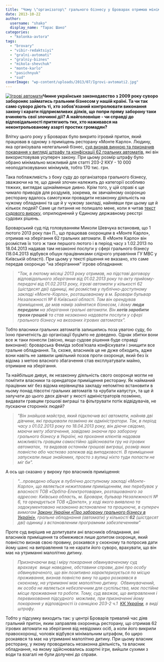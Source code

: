 ```yaml
---
title: "Чому \"організатор\" грального бізнесу у Броварах отримав мінімальне покарання?"
date: 2013-10-22
author: 
  username: "shako"
  display_name: "Тарас Шако"
categories: 
  - "kolonka-avtora"
tags: 
  - "brovary"
  - "vibir-redaktsiyi"
  - "gralni-avtomati"
  - "gralniy-biznes"
  - "mikola-shevchuk"
  - "monte-karlo"
  - "pasichnyuk"
  - "sud"
coverImage: "wp-content/uploads/2013/07/Igrovi-avtomati2.jpg"
---
```


[![Ігрові автомати](https://mpz.brovary.org/wp-content/uploads/2013/07/Igrovi-avtomati.jpg)](https://mpz.brovary.org/wp-content/uploads/2013/07/Igrovi-avtomati.jpg)**Чинне українське законодавство з 2009 року суворо забороняє займатись гральним бізнесом у нашій країні. Та чи так само суворо діють ті, хто зобов'язаний контролювати виконання закону і карати підприємливих ділків, що попри пряму заборону таки вчиняють свої злочинні дії? А найголовніше - чи справді до відповідальності притягають тих, хто наживався на неконтрольованому азарті простих громадян?**

Влітку цього року у Броварах було викрито ігровий притон, який працював в одному з приміщень ресторану «Монте Карло». Людину, яка організувала нелегальний бізнес, [суд визнав винною та призначив покарання у вигляді штрафу та конфіскації 62 гральних автоматів](https://mpz.brovary.org/sud-oshtrafuvav-organizatora-gralnogo-biznesu-v-kafe-monte-karlo-na-170-tis-grn/), які він використовував усупереч закону. При цьому розмір штрафу було обрано мінімально можливий для статті 203-2 ККУ - 10 000 неоподатковуваних мінімумів, тобто 170 тис. грн.

Така поблажливість з боку суду до організатора грального бізнесу, зважаючи на те, що даний злочин належить до категорії особливо тяжких, виглядає щонайменше дивно. Крім того, у цій справі є ще чимало приводів для роздумів, зокрема, як звичайному охоронцю ресторану вдалось самотужки провадити незаконну діяльність на чужому обладнанні та ще й у чужому закладі, найнявши при цьому ще й кількох людей? Саме це питання не полишало мене, коли я читав [текст судового вироку](https://www.reyestr.court.gov.ua/Review/32787637), оприлюднений у Єдиному державному реєстрі судових рішень.

Броварський суд під головуванням Миколи Шевчука встановив, що 1 лютого 2013 року пан П., що працював охоронцем в «Монте Карло», отримав на зберігання 62 гральних автомати. В «Монте Карло» він розмістив їх того ж таки першого лютого і в період часу з 1.02.2013 по 18.04.2013 надавав там незаконні послуги у сфері грального бізнесу (18.04.2013 відбувся обшук працівниками слідчого управління ГУ МВС у Київській області). При цьому у тексті рішення не вказано, хто саме передав охоронцю "на зберіганння" ігрове обладнання:

> _"Так, в лютому місяці 2013 року отримав, на підставі договору відповідального зберігання від 01.02.2013 року та акту прийому-передачі від 01.02.2013 року, ігрові автомати у кількості 62 (шістдесят дві) одиниці, які розмістив у публічно-доступному закладі «Монте-Карло», розташованому в м. Бровари бульвар Незалежності № 6 Київської області. Там він орендував приміщення, де мав намір зайнятися бізнесом, і йому **люди** **передали** на зберігання гральні автомати. Він **хотів заробити трохи грошей** та став незаконно надавати послуги у сфері грального бізнесу на вказаних ігрових автоматах"._

Тобто власники гральних автоматів залишились поза увагою суду, бо їхню причетність до організації буцімто не доведено. Однак збитки вони все ж таки понесли (звісно, якщо судове рішення буде справді виконане): броварська Феміда зобов’язала конфіскувати і знищити все гральне обладнання. Та, схоже, власників це не дуже обходить, адже вони навіть не заявили цивільний позов проти охоронця, який без їх відома з метою власного збагачення став експлуатувати майно, отримане на зберігання.

Та найбільше дивує, як незаконну діяльність свого охоронця могли не помітити власники та орендатори приміщення ресторану. Як найманий працівник міг без відома керівництва закладу непомітно встановити в ньому понад півсотні гральних автоматів та «рубати капусту», та ще й залучати до цього двох дівчат у якості адміністраторів позмінно, видавати гравцям грошові виграші та фільтрувати потік відвідувачів, не пускаючи сторонніх людей?

> _"Він знайшов майстра, який підключив всі автомати, найняв дві дівчини, які працювали позмінно як адміністратори. Так, в період часу з 01.02.2013 року по 18.04.2013 року, він діючи свідомо, маючи мету збагачення, завідомо знаючи про заборону грального бізнесу в Україні, на прохання клієнтів надавав можливість гравцям самостійно здійснювати гру на ігрових автоматах,  та видавав останнім грошові виграші, розмір яких повністю або частково залежав від випадковості. В приміщення запускали лише знайомих, просто з вулиці ніхто туди попасти не міг би"._

А ось що сказано у вироку про власників приміщення:

> _"...проведено обшук в публічно доступному закладі «Монте-Карло», що являється нежитловим приміщенням, яке перебуває у власності ТОВ «Орбіта-Електротовари», розташованого за адресою: Київська область, м. Бровари, бульвар Незалежності № 6, та орендується ТОВ «Дантел», у ході якого виявлено та задокументовано незаконно встановлене та працююче, в супереч вимогам [Закону України «Про заборону грального бізнесу в Україні»](https://search.ligazakon.ua/l_doc2.nsf/link1/ed_2012_07_05/pravo1/T091334.html?pravo=1 "Про заборону грального бізнесу в Україні; нормативно-правовий акт № 1334-VI від 15.05.2009"), гральне обладнання (автомати) у кількості **62** (шістдесят дві) одиниці з встановленим програмним забезпеченням"_

Проте суд вирішив не допитувати ані власників обладнання, ані власників приміщення та обмежився лише допитом охоронця, який повністю визнав свою провину, розкаявся у скоєному та попросив дати йому шанс на виправлення та не карати його суворо, врахувати, що він має на утриманні малолітню дитину.

> _Призначаючи вид і міру покарання обвинуваченому суд враховує  вище наведене, обставини справи, дані про особу обвинуваченого, що він позитивно характеризується по місцю проживання, визнав повністю вину та щиро розкаявся в скоєному, на утриманні має малолітню дитину.  Обвинувачений, як особа не являється небезпечним для суспільства, має постійне місце проживання та роботи. Тому, суд вважає, що виправлення і перевиховання підсудного  можливе, при призначенні йому покарання у відповідності із санкцією 203-2 ч.1  [КК України](https://search.ligazakon.ua/l_doc2.nsf/link1/ed_2013_07_04/pravo1/T012341.html?pravo=1 "Кримінальний кодекс України; нормативно-правовий акт № 2341-III від 05.04.2001"), в виді штрафу._

Тобто у підсумку виходить так: у центрі Броварів тривалий час діяв гральний притон, яким заправляв охоронець ресторану, що отримав 62 ігрових автомати на зберігання від невідомих осіб, а коли його викрили правоохоронці, чоловік відбувся мінімальним штрафом, бо щиро розкаявся та має на утриманні малолітню дитину. При цьому власник ресторану, у якому проводилась незаконна діяльність, та власник обладнання, на якому здійснювались азартні ігри, вийшли сухими з води та взагалі не були долучені до справи.
